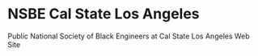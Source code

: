 # NSBE Cal State Los Angeles
Public National Society of Black Engineers at Cal State Los Angeles Web Site
